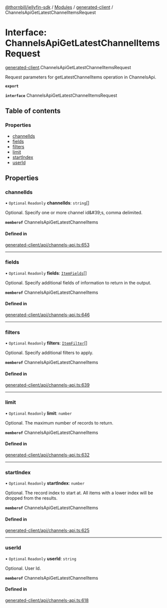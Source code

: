 [@thornbill/jellyfin-sdk](../README.md) / [Modules](../modules.md) / [generated-client](../modules/generated_client.md) / ChannelsApiGetLatestChannelItemsRequest

# Interface: ChannelsApiGetLatestChannelItemsRequest

[generated-client](../modules/generated_client.md).ChannelsApiGetLatestChannelItemsRequest

Request parameters for getLatestChannelItems operation in ChannelsApi.

**`export`**

**`interface`** ChannelsApiGetLatestChannelItemsRequest

## Table of contents

### Properties

- [channelIds](generated_client.ChannelsApiGetLatestChannelItemsRequest.md#channelids)
- [fields](generated_client.ChannelsApiGetLatestChannelItemsRequest.md#fields)
- [filters](generated_client.ChannelsApiGetLatestChannelItemsRequest.md#filters)
- [limit](generated_client.ChannelsApiGetLatestChannelItemsRequest.md#limit)
- [startIndex](generated_client.ChannelsApiGetLatestChannelItemsRequest.md#startindex)
- [userId](generated_client.ChannelsApiGetLatestChannelItemsRequest.md#userid)

## Properties

### channelIds

• `Optional` `Readonly` **channelIds**: `string`[]

Optional. Specify one or more channel id\&#39;s, comma delimited.

**`memberof`** ChannelsApiGetLatestChannelItems

#### Defined in

[generated-client/api/channels-api.ts:653](https://github.com/jellyfin/jellyfin-sdk-typescript/blob/7402732/src/generated-client/api/channels-api.ts#L653)

___

### fields

• `Optional` `Readonly` **fields**: [`ItemFields`](../enums/generated_client.ItemFields.md)[]

Optional. Specify additional fields of information to return in the output.

**`memberof`** ChannelsApiGetLatestChannelItems

#### Defined in

[generated-client/api/channels-api.ts:646](https://github.com/jellyfin/jellyfin-sdk-typescript/blob/7402732/src/generated-client/api/channels-api.ts#L646)

___

### filters

• `Optional` `Readonly` **filters**: [`ItemFilter`](../enums/generated_client.ItemFilter.md)[]

Optional. Specify additional filters to apply.

**`memberof`** ChannelsApiGetLatestChannelItems

#### Defined in

[generated-client/api/channels-api.ts:639](https://github.com/jellyfin/jellyfin-sdk-typescript/blob/7402732/src/generated-client/api/channels-api.ts#L639)

___

### limit

• `Optional` `Readonly` **limit**: `number`

Optional. The maximum number of records to return.

**`memberof`** ChannelsApiGetLatestChannelItems

#### Defined in

[generated-client/api/channels-api.ts:632](https://github.com/jellyfin/jellyfin-sdk-typescript/blob/7402732/src/generated-client/api/channels-api.ts#L632)

___

### startIndex

• `Optional` `Readonly` **startIndex**: `number`

Optional. The record index to start at. All items with a lower index will be dropped from the results.

**`memberof`** ChannelsApiGetLatestChannelItems

#### Defined in

[generated-client/api/channels-api.ts:625](https://github.com/jellyfin/jellyfin-sdk-typescript/blob/7402732/src/generated-client/api/channels-api.ts#L625)

___

### userId

• `Optional` `Readonly` **userId**: `string`

Optional. User Id.

**`memberof`** ChannelsApiGetLatestChannelItems

#### Defined in

[generated-client/api/channels-api.ts:618](https://github.com/jellyfin/jellyfin-sdk-typescript/blob/7402732/src/generated-client/api/channels-api.ts#L618)
